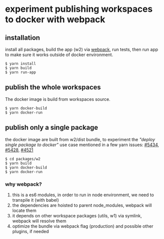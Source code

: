 # experiment publishing workspaces to docker with webpack 
## installation
install all packages, build the app (w2) via [webpack](#why-webpack), run tests, then run app to make sure it works outside of docker environment. 
```
$ yarn install
$ yarn build
$ yarn run-app
```

## publish the whole workspaces
The docker image is build from workspaces source. 
```
$ yarn docker-build
$ yarn docker-run
```

## publish only a single package
the docker image are built from w2/dist bundle, to experiment the _"deploy single package to docker"_ use case mentioned in a few yarn issues: [#5434](https://github.com/yarnpkg/yarn/issues/5434), [#5428](https://github.com/yarnpkg/yarn/issues/5428), [#4521](https://github.com/yarnpkg/yarn/issues/4521)


```
$ cd packages/w2
$ yarn build
$ yarn docker-build
$ yarn docker-run
```

### why webpack? 
1. this is a es6 modules, in order to run in node environment, we need to transpile it (with babel)
1. the dependencies are hoisted to parent node_modules, webpack will locate them
1. it depends on other workspace packages (utils, w1) via symlink, webpack will resolve them
1. optimize the bundle via webpack flag (production) and possible other plugins, if needed